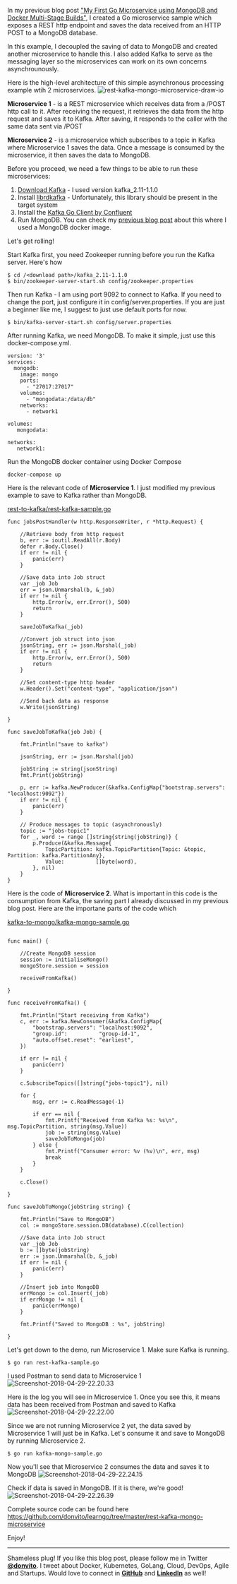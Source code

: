 In my previous blog post ["My First Go Microservice using MongoDB and Docker Multi-Stage Builds"](https://www.melvinvivas.com/my-first-go-microservice/), I created a Go microservice sample which exposes a REST http endpoint and saves the data received from an HTTP POST to a MongoDB database. 

In this example, I decoupled the saving of data to MongoDB and created another microservice to handle this. I also added Kafka to serve as the messaging layer so the microservices can work on its own concerns asynchrounously. 

Here is the high-level architecture of this simple asynchronous processing example wtih 2 microservices.
![rest-kafka-mongo-microservice-draw-io](https://www.melvinvivas.com/content/images/2018/04/rest-kafka-mongo-microservice-draw-io.jpg)

**Microservice 1** - is a REST microservice which receives data from a /POST http call to it. After receiving the request, it retrieves the data from the http request and saves it to Kafka. After saving, it responds to the caller with the same data sent via /POST

**Microservice 2** - is a microservice which subscribes to a topic in Kafka where Microservice 1 saves the data. Once a message is consumed by the microservice, it then saves the data to MongoDB.

Before you proceed, we need a few things to be able to run these microservices:
1. [Download Kafka](https://kafka.apache.org/downloads) - I used version kafka_2.11-1.1.0
2. Install [librdkafka](https://github.com/confluentinc/confluent-kafka-go ) - Unfortunately, this library should be present in the target system
3. Install the [Kafka Go Client by Confluent ](https://github.com/confluentinc/confluent-kafka-go)
4. Run MongoDB. You can check my [previous blog post](https://www.melvinvivas.com/my-first-go-microservice/) about this where I used a MongoDB docker image.

Let's get rolling!

Start Kafka first, you need Zookeeper running before you run the Kafka server. Here's how
```
$ cd /<download path>/kafka_2.11-1.1.0
$ bin/zookeeper-server-start.sh config/zookeeper.properties
```

Then run Kafka - I am using port 9092 to connect to Kafka. If you need to change the port, just configure it in config/server.properties. If you are just a beginner like me, I suggest to just use default ports for now.
```
$ bin/kafka-server-start.sh config/server.properties
```

After running Kafka, we need MongoDB. To make it simple, just use this docker-compose.yml.

```
version: '3'
services:
  mongodb:
    image: mongo
    ports:
      - "27017:27017"
    volumes:
      - "mongodata:/data/db"
    networks:
      - network1

volumes:
   mongodata:

networks:
   network1:
```

Run the MongoDB docker container using Docker Compose
```
docker-compose up
```

Here is the relevant code of **Microservice 1**. I just modified my previous example to save to Kafka rather than MongoDB.

[rest-to-kafka/rest-kafka-sample.go](https://github.com/donvito/learngo/tree/master/rest-kafka-mongo-microservice/rest-to-kafka)
```
func jobsPostHandler(w http.ResponseWriter, r *http.Request) {

	//Retrieve body from http request
	b, err := ioutil.ReadAll(r.Body)
	defer r.Body.Close()
	if err != nil {
		panic(err)
	}

	//Save data into Job struct
	var _job Job
	err = json.Unmarshal(b, &_job)
	if err != nil {
		http.Error(w, err.Error(), 500)
		return
	}

	saveJobToKafka(_job)

	//Convert job struct into json
	jsonString, err := json.Marshal(_job)
	if err != nil {
		http.Error(w, err.Error(), 500)
		return
	}

	//Set content-type http header
	w.Header().Set("content-type", "application/json")

	//Send back data as response
	w.Write(jsonString)

}

func saveJobToKafka(job Job) {

	fmt.Println("save to kafka")

	jsonString, err := json.Marshal(job)

	jobString := string(jsonString)
	fmt.Print(jobString)

	p, err := kafka.NewProducer(&kafka.ConfigMap{"bootstrap.servers": "localhost:9092"})
	if err != nil {
		panic(err)
	}

	// Produce messages to topic (asynchronously)
	topic := "jobs-topic1"
	for _, word := range []string{string(jobString)} {
		p.Produce(&kafka.Message{
			TopicPartition: kafka.TopicPartition{Topic: &topic, Partition: kafka.PartitionAny},
			Value:          []byte(word),
		}, nil)
	}
}
```

Here is the code of **Microservice 2**. What is important in this code is the consumption from Kafka, the saving part I already discussed in my previous blog post. Here are the importane parts of the code which 

[kafka-to-mongo/kafka-mongo-sample.go](https://github.com/donvito/learngo/tree/master/rest-kafka-mongo-microservice/kafka-to-mongo)
```

func main() {

	//Create MongoDB session
	session := initialiseMongo()
	mongoStore.session = session

	receiveFromKafka()

}

func receiveFromKafka() {

	fmt.Println("Start receiving from Kafka")
	c, err := kafka.NewConsumer(&kafka.ConfigMap{
		"bootstrap.servers": "localhost:9092",
		"group.id":          "group-id-1",
		"auto.offset.reset": "earliest",
	})

	if err != nil {
		panic(err)
	}

	c.SubscribeTopics([]string{"jobs-topic1"}, nil)

	for {
		msg, err := c.ReadMessage(-1)

		if err == nil {
			fmt.Printf("Received from Kafka %s: %s\n", msg.TopicPartition, string(msg.Value))
			job := string(msg.Value)
			saveJobToMongo(job)
		} else {
			fmt.Printf("Consumer error: %v (%v)\n", err, msg)
			break
		}
	}

	c.Close()

}

func saveJobToMongo(jobString string) {

	fmt.Println("Save to MongoDB")
	col := mongoStore.session.DB(database).C(collection)

	//Save data into Job struct
	var _job Job
	b := []byte(jobString)
	err := json.Unmarshal(b, &_job)
	if err != nil {
		panic(err)
	}

	//Insert job into MongoDB
	errMongo := col.Insert(_job)
	if errMongo != nil {
		panic(errMongo)
	}

	fmt.Printf("Saved to MongoDB : %s", jobString)

}

```

Let's get down to the demo, run Microservice 1. Make sure Kafka is running.
```
$ go run rest-kafka-sample.go
```

I used Postman to send data to Microservice 1
![Screenshot-2018-04-29-22.20.33](https://www.melvinvivas.com/content/images/2018/04/Screenshot-2018-04-29-22.20.33.png)

Here is the log you will see in Microservice 1. Once you see this, it means data has been received from Postman and saved to Kafka
![Screenshot-2018-04-29-22.22.00](https://www.melvinvivas.com/content/images/2018/04/Screenshot-2018-04-29-22.22.00.png)

Since we are not running Microservice 2 yet, the data saved by Microservice 1 will just be in Kafka. Let's consume it and save to MongoDB by running Microservice 2.
```
$ go run kafka-mongo-sample.go
```

Now you'll see that Microservice 2 consumes the data and saves it to MongoDB
![Screenshot-2018-04-29-22.24.15](https://www.melvinvivas.com/content/images/2018/04/Screenshot-2018-04-29-22.24.15.png)

Check if data is saved in MongoDB. If it is there, we're good!
![Screenshot-2018-04-29-22.26.39](https://www.melvinvivas.com/content/images/2018/04/Screenshot-2018-04-29-22.26.39.png)


Complete source code can be found here
https://github.com/donvito/learngo/tree/master/rest-kafka-mongo-microservice

Enjoy!

---
Shameless plug! If you like this blog post, please follow me in Twitter **[@donvito](https://twitter.com/donvito)**. I tweet about Docker, Kubernetes, GoLang, Cloud, DevOps, Agile and Startups. Would love to connect in **[GitHub](https://github.com/donvito)** and **[LinkedIn](https://www.linkedin.com/in/melvinvivas/)** as well!